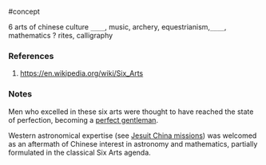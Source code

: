 #concept

6 arts of chinese culture
`____`, music, archery, equestrianism,`____`, mathematics
?
rites, calligraphy
<!--SR:!2024-09-23,3,250-->
### References
1. https://en.wikipedia.org/wiki/Six_Arts
### Notes

Men who excelled in these six arts were thought to have reached the state of perfection, becoming a [perfect gentleman](https://en.m.wikipedia.org/wiki/Junzi "Junzi").

Western astronomical expertise (see [Jesuit China missions](https://en.wikipedia.org/wiki/Jesuit_China_missions "Jesuit China missions")) was welcomed as an aftermath of Chinese interest in astronomy and mathematics, partially formulated in the classical Six Arts agenda.
